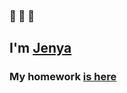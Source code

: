 ### 👋 👋 👋

<h2 align="left">I'm <a href="https://t.me/jenyavarenkin" target="_blank">Jenya</a> 
<h3 align="left">My homework <a href="https://github.com/adrenoxxxrom/LearningJavaCore" target="_blank">is here</a> 

  


<!--
**adrenoxxxrom/adrenoxxxrom** is a ✨ _special_ ✨ repository because its `README.md` (this file) appears on your GitHub profile.

Here are some ideas to get you started:

- 🔭 I’m currently working on ...
- 🌱 I’m currently learning ...
- 👯 I’m looking to collaborate on ...
- 🤔 I’m looking for help with ...
- 💬 Ask me about ...
- 📫 How to reach me: ...
- 😄 Pronouns: ...
- ⚡ Fun fact: ...
-->
